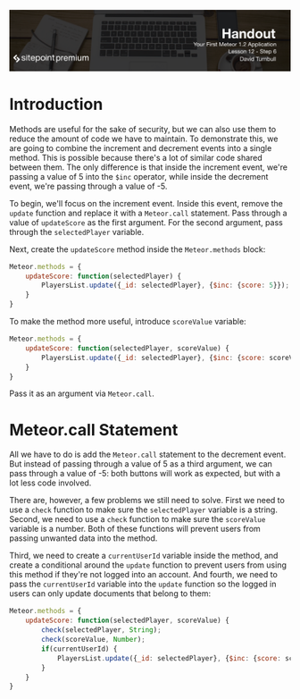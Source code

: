 ![](headings/12.6.png)

# Introduction

Methods are useful for the sake of security, but we can also use them to reduce the amount of code we have to maintain. To demonstrate this, we are going to combine the increment and decrement events into a single method. This is possible because there's a lot of similar code shared between them. The only difference is that inside the increment event, we're passing a value of 5 into the `$inc` operator, while inside the decrement event, we're passing through a value of -5.

To begin, we'll focus on the increment event. Inside this event, remove the `update` function and replace it with a `Meteor.call` statement. Pass through a value of `updateScore` as the first argument. For the second argument, pass through the `selectedPlayer` variable.

Next, create the `updateScore` method inside the `Meteor.methods` block:

```js
Meteor.methods = {
	updateScore: function(selectedPlayer) {
		PlayersList.update({_id: selectedPlayer}, {$inc: {score: 5}});
	}
}
```

To make the method more useful, introduce `scoreValue` variable:

```js
Meteor.methods = {
	updateScore: function(selectedPlayer, scoreValue) {
		PlayersList.update({_id: selectedPlayer}, {$inc: {score: scoreValue}});
	}
}
```

Pass it as an argument via `Meteor.call`.

# Meteor.call Statement

All we have to do is add the `Meteor.call` statement to the decrement event. But instead of passing through a value of 5 as a third argument, we can pass through a value of -5: both buttons will work as expected, but with a lot less code involved.

There are, however, a few problems we still need to solve. First we need to use a `check` function to make sure the `selectedPlayer` variable is a string. Second, we need to use a `check` function to make sure the `scoreValue` variable is a number. Both of these functions will prevent users from passing unwanted data into the method.

Third, we need to create a `currentUserId` variable inside the method, and create a conditional around the `update` function to prevent users from using this method if they're not logged into an account. And fourth, we need to pass the `currentUserId` variable into the `update` function so the logged in users can only update documents that belong to them:

```js
Meteor.methods = {
	updateScore: function(selectedPlayer, scoreValue) {
		check(selectedPlayer, String);
		check(scoreValue, Number);
		if(currentUserId) {
			PlayersList.update({_id: selectedPlayer}, {$inc: {score: scoreValue}});
		}
	}
}
```